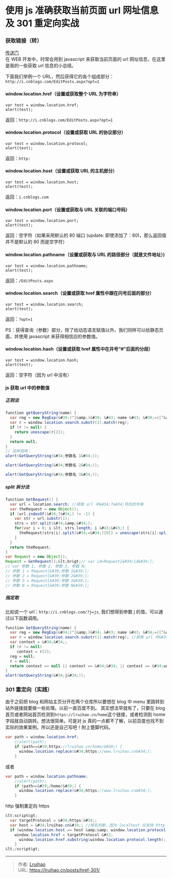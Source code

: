 # 使用 js 准确获取当前页面 url 网址信息及 301 重定向实战


### 获取链接（转）

[传送门](https://www.cnblogs.com/zhabayi/p/6419938.html)  
在 WEB 开发中，时常会用到 javascript 来获取当前页面的 url 网址信息，在这里是我的一些获取 url 信息的小总结。

下面我们举例一个 URL，然后获得它的各个组成部分：`http://i.cnblogs.com/EditPosts.aspx?opt=1`

#### window.location.href（设置或获取整个 URL 为字符串）

```
var test = window.location.href;
alert(test);
```

返回：`http://i.cnblogs.com/EditPosts.aspx?opt=1`

#### window.location.protocol（设置或获取 URL 的协议部分）

```
var test = window.location.protocol;
alert(test);
```

返回：`http:`

#### window.location.host（设置或获取 URL 的主机部分）

```
var test = window.location.host;
alert(test);
```

返回：`i.cnblogs.com`

#### window.location.port（设置或获取与 URL 关联的端口号码）

```
var test = window.location.port;
alert(test);
```

返回：空字符（如果采用默认的 80 端口 (update: 即使添加了：80)，那么返回值并不是默认的 80 而是空字符）

#### window.location.pathname（设置或获取与 URL 的路径部分（就是文件地址）)

```
var test = window.location.pathname;
alert(test);
```

返回：`/EditPosts.aspx`

#### window.location.search（设置或获取 href 属性中跟在问号后面的部分）

```
var test = window.location.search;
alert(test);
```

返回：`?opt=1`

PS：获得查询（参数）部分，除了给动态语言赋值以外，我们同样可以给静态页面，并使用 javascript 来获得相信应的参数值。

#### window.location.hash（设置或获取 href 属性中在井号“#”后面的分段）

```
var test = window.location.hash;
alert(test);
```

返回：空字符（因为 url 中没有）

#### js 获取 url 中的参数值

##### 正则法

```java
function getQueryString(name) {
  var reg = new RegExp(&#39;(^|&amp;)&#39; &#43; name &#43; &#39;=([^&amp;]*)(&amp;|$)&#39;, &#39;i&#39;);
  var r = window.location.search.substr(1).match(reg);
  if (r != null) {
    return unescape(r[2]);
  }
  return null;
}
// 这样调用：
alert(GetQueryString(&#34;参数名 1&#34;));

alert(GetQueryString(&#34;参数名 2&#34;));

alert(GetQueryString(&#34;参数名 3&#34;));
```

##### split 拆分法

```java
function GetRequest() {
  var url = location.search; //获取 url 中&#34;?&#34;符后的字串
  var theRequest = new Object();
  if (url.indexOf(&#34;?&#34;) != -1) {
    var str = url.substr(1);
    strs = str.split(&#34;&amp;&#34;);
    for(var i = 0; i &lt; strs.length; i &#43;&#43;) {
      theRequest[strs[i].split(&#34;=&#34;)[0]] = unescape(strs[i].split(&#34;=&#34;)[1]);
    }
  }
  return theRequest;
}
var Request = new Object();
Request = GetRequest();&lt;br&gt;// var id=Request[&#34;id&#34;];
// var 参数 1, 参数 2, 参数 3, 参数 N;
// 参数 1 = Request[&#39;参数 1&#39;];
// 参数 2 = Request[&#39;参数 2&#39;];
// 参数 3 = Request[&#39;参数 3&#39;];
// 参数 N = Request[&#39;参数 N&#39;];
```

##### 指定取

比如说一个 url：`http://i.cnblogs.com/?j=js`, 我们想得到参数 j 的值，可以通过以下函数调用。

```java
function GetQueryString(name) {
  var reg = new RegExp(&#34;(^|&amp;)&#34; &#43; name &#43; &#34;=([^&amp;]*)(&amp;|$)&#34;, &#34;i&#34;);
  var r = window.location.search.substr(1).match(reg); //获取 url 中&#34;?&#34;符后的字符串并正则匹配
  var context = &#34;&#34;;
  if (r != null)
     context = r[2];
  reg = null;
  r = null;
  return context == null || context == &#34;&#34; || context == &#34;undefined&#34; ? &#34;&#34; : context;
}
alert(GetQueryString(&#34;j&#34;));
```

### 301 重定向（实践）

由于之前把 blog 和网站主页分开在两个仓库所以要想在 blog 中 menu 里跳转到站外链接就要做一些处理。以前一直百度不到。
其实想法早就有了，只要在 blog 首页或者网站首页检测到`https://lruihao.cn/home`这个链接，或者检测到 home 字段就自动跳转。想法很简单。可是对 js 真的一点都不了解，以前百度也找不到实际的效果案例。所以还是自己写吧！附上蹩脚代码。

```java
var path = window.location.href;
    //alert(path);
    if (path==&#39;https://lruihao.cn/home/&#39;) {
      window.location.replace(&#34;https://www.lruihao.cn&#34;);
    }
```

或者

```java
var path = window.location.pathname;
    //alert(path);
    if (path==&#39;/home/&#39;) {
      window.location.replace(&#34;https://www.lruihao.cn&#34;);
    }
```

http 强制重定向 https

```java
&lt;script&gt;
  var targetProtocol = &#34;https:&#34;;
  var host = &#34;lruihao.cn&#34;; //域名判断，因为 localhost 仅支持 http
  if (window.location.host == host &amp;&amp; window.location.protocol != targetProtocol){
    window.location.href = targetProtocol &#43;
      window.location.href.substring(window.location.protocol.length);
    }
&lt;/script&gt;
```


---

> 作者: [Lruihao](https://github.com/Lruihao)  
> URL: https://lruihao.cn/posts/href-301/  

